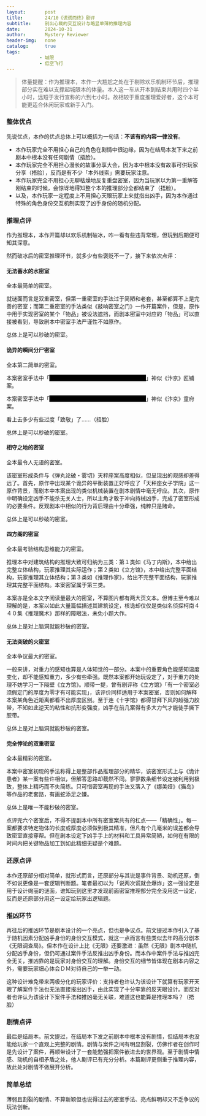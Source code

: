 ```yaml
---
layout:       post
title:        24/10《谎谎而终》剧评
subtitle:     别出心裁的交互设计与略显单薄的推理内容
date:         2024-10-31
author:       Mystery Reviewer
header-img:   none
catalog:      true
tags:
            - 城限
            - 低空飞行
---
```



> 体量提醒：作为推理本，本作一大尴尬之处在于剔除欢乐机制环节后，推理部分实在难以支撑起城限本的体量。本人这一车从开本到结束共用时四个半小时，远短于发行宣称的六到七小时。故相较于重度推理爱好者，这个本可能更适合休闲玩家或新手入门。

### 整体优点

先说优点，本作的优点总体上可以概括为一句话：**不该有的内容一律没有**。

* 本作玩家完全不用担心自己的角色在剧情中很边缘，因为在结局本发下来之前剧本中根本没有任何剧情（捂脸）。
* 本作玩家完全不用担心漫长的故事分享大会，因为本中根本没有故事可供玩家分享（捂脸），反而是有不少「本外线索」需要玩家注意。
* 本作玩家完全不用担心无聊枯燥地反复重盘密室，因为当玩家以为第一重解答刚结束的时候，会惊讶地得知整个本的推理部分全都结束了（捂脸）。
* 以及，本作玩家一定程度上不用担心天眼玩家上来就指出凶手，因为本作通过特殊的角色身份交互机制实现了凶手身份的随机分配。

### 推理点评

作为推理本，本作开篇却以欢乐机制破冰，咋一看有些违背常理，但玩到后期便可知其深意。

然而破冰后的密室推理环节，就多少有些褒贬不一了，接下来依次点评：

#### 无法蓄水的水密室

全本最简单的密室。

就谜面而言是双重密室，但第一重密室的手法过于简陋和老套，甚至都算不上是完善的密室；而第二重密室的手法类似《敲响密室之门》一作开篇案件，但是，原作中用于实现密室的某个「物品」被设法遮挡，而剧本密室中对应的「物品」可以直接被看到，导致剧本中密室手法严谨性不如原作。

总体上是可以秒破的密室。

#### 诡异的瞬间分尸密室

全本第二简单的密室。

本案密室手法中「<font style="background-color: #000000; color: black">先把钥匙塞进嘴里，再把头颅从窗户扔入</font>」神似《汴京》匠铺案。

本案密室手法中「<font style="background-color: #000000; color: black">被害人早已被分尸，床上尸体为凶手假扮</font>」神似《汴京》童府案。

看上去多少有些过度「致敬」了……（捂脸）

总体上是可以秒破的密室。

#### 相守之地的密室

全本最令人无语的密室。

该密室形成条件与《弹丸论破・雾切》天秤座案高度相似，但呈现出的观感却差得远了。首先，原作中出现某个诡异的平衡装置正好呼应了「天秤座女子学院」这一原作背景，而剧本中本案出现的类似机械装置在剧本剧情中毫无呼应。其次，原作中明确设定凶手不能杀无关人士，所以主角才敢于冲向持械凶手，完成了密室形成的必要条件。反观剧本中相似的行为背后理由十分牵强，纯粹只是赌命。

总体上是可以秒破的密室。

#### 四方阁的密室

全本最考验结构思维能力的密室。

推理本中对建筑结构的推理大致可归纳为三类：第１类如《马丁内斯》，本中给出完整立体结构，玩家推理其实际运作；第２类如《立方馆》，本中给出完整平面结构，玩家推理其立体结构；第３类如《推理作家》，给出不完整平面结构，玩家推理其完整平面结构。本案密室属于第三类。

本案亦是全本文字阅读量最大的密室，不算图片都有两大页文本。但博主至今难以理解的是，本案以如此大量篇幅描述其建筑设定，核诡却仅仅是类似名侦探柯南４４０集《推理魔术》那样的障眼法，未免小题大作。

总体上是对上脑洞就能秒破的密室。

#### 无法突破的火密室

全本争议最大的密室。

一般来讲，对重力的感知也算是人体知觉的一部分。本案中的重要角色能感知温度变化，却不能感知重力，多少有些牵强。既然本案都开始玩设定了，对于重力的处理不妨学习一下隔壁《立方馆》。顺带一提，曾有剧评称《立方馆》「有一个密室必须假定门的厚度为零才有可能实现」，该评价同样适用于本案密室，否则如何解释本案某角色近距离都看不出厚度区别。至于连《十字馆》都得甘拜下风的超强力胶带，不知如此逆天的粘性和抗形变强度，凶手在前几案得有多大力气才能徒手撕下胶带。

总体上是对上脑洞就能秒破的密室。

#### 完全悖论的双重密室

全本最精彩的密室。

本案中密室初现的手法称得上是整部作品推理部分的精华，该密室形式上与《诡计患者》某一案有些许相似，但解答思路却截然不同。寥寥数条细节设定被利用到极致，整体上精巧而不失简练。只可惜密室再现的手法又落入了《娜美娅》《猫岛》等作品的老套路，有画蛇添足之嫌。

总体上是唯一不能秒破的密室。

点评完六个密室后，不得不提剧本中所有密室案共有的杠点——「精确性」。每一案都要求特定物体的长度或厚度必须做到极其精准，但凡有个几毫米的误差都会导致密室直接穿帮。但在剧本设定下凶手手上的材料和工具异常简陋，如何在有限的时间内把关键物品加工到如此精细无疑是个难题。

### 还原点评

本作还原部分相对简单，就形式而言，还原部分与其说是事件背景、动机还原，倒不如说更像是一套逻辑判断题。笔者最初以为「说两次谎就会爆炸」这一强设定是用于设计绚丽的谜面，谁知玩到这里才发现前面密室推理部分完全没用这一设定，反而是还原部分用这一设定给玩家出逻辑题。

### 推凶环节

再往后的推凶环节是剧本设计的一个亮点，但也是争议点。前文提过本作引入了基于随机因素分配凶手身份的身份交互模式，就这一点而言有些类似去年的高分剧本《无限调查局》。但本作在设计上比《无限》还要激进：虽然《无限》剧本中随机分配凶手身份，但仍可通过案件手法反推出凶手身份。而本作中案件手法与推凶完全无关，推凶靠的是玩家对身份交互的理解。身份交互的细节皆体现在剧本内容之外，需要玩家细心体会ＤＭ对待自己的一举一动。

这种设计难免带来两极分化的玩家评价：支持者也许认为该设计下就算有玩家开天眼了解案件手法也无法直接报出凶手，由此实现了十分牢靠的反天眼设计。而反对者也许认为该设计下案件手法和推凶毫无关联，难道这也能算是推理本吗？（捂脸）

### 剧情点评

最后是结局本。前文提过，在结局本下发之前剧本中根本没有剧情，但结局本也没能给玩家一个直观上完整的剧情。剧情与案件之间有明显割裂，仿佛作者在创作时是先设计了案件，再顺带设计了一套能勉强把案件嵌进去的世界观。至于剧情中情感、动机的自相矛盾之处，他人剧评已有充分分析。本篇剧评更侧重于推理内容，故此处对剧情不做展开分析。

### 简单总结

薄弱且割裂的剧情、不算新颖但也说得过去的密室手法、亮点鲜明却又不乏争议的玩法创新。
